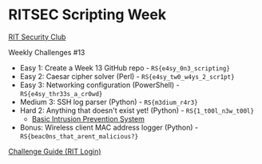 # RITSEC Scripting Week
[RIT Security Club](https://ritsec.club)

Weekly Challenges #13

* Easy 1: Create a Week 13 GitHub repo - `RS{e4sy_0n3_scripting}`
* Easy 2: Caesar cipher solver (Perl) - `RS{e4sy_tw0_w4ys_2_scr1pt}`
* Easy 3: Networking configuration (PowerShell) - `RS{e4sy_thr33s_a_cr0wd}`
* Medium 3: SSH log parser (Python) - `RS{m3dium_r4r3}`
* Hard 2: Anything that doesn't exist yet! (Python) - `RS{1_t00l_n3w_t00l}`
  * [Basic Intrusion Prevention System](https://github.com/clev98/System-Forensics-Project)
* Bonus: Wireless client MAC address logger (Python) - `RS{beac0ns_that_arent_malicious?}`

[Challenge Guide (RIT Login)](https://docs.google.com/document/d/1mivtz-taZkvjMT8-gVD439IPkr2aUwe1ZpLdfV66Llk/edit#heading=h.y2r5as1fa9w)
